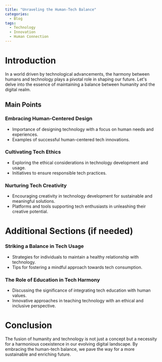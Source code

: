 ```yaml
---
title: "Unraveling the Human-Tech Balance"
categories:
  - Blog
tags:
  - Technology
  - Innovation
  - Human Connection
---
```


# Introduction
In a world driven by technological advancements, the harmony between humans and technology plays a pivotal role in shaping our future. Let's delve into the essence of maintaining a balance between humanity and the digital realm.

## Main Points
### Embracing Human-Centered Design
- Importance of designing technology with a focus on human needs and experiences.
- Examples of successful human-centered tech innovations.

### Cultivating Tech Ethics
- Exploring the ethical considerations in technology development and usage.
- Initiatives to ensure responsible tech practices.

### Nurturing Tech Creativity
- Encouraging creativity in technology development for sustainable and meaningful solutions.
- Platforms and tools supporting tech enthusiasts in unleashing their creative potential.

# Additional Sections (if needed)
### Striking a Balance in Tech Usage
- Strategies for individuals to maintain a healthy relationship with technology.
- Tips for fostering a mindful approach towards tech consumption.

### The Role of Education in Tech Harmony
- Discussing the significance of integrating tech education with human values.
- Innovative approaches in teaching technology with an ethical and inclusive perspective.

# Conclusion
The fusion of humanity and technology is not just a concept but a necessity for a harmonious coexistence in our evolving digital landscape. By embracing the human-tech balance, we pave the way for a more sustainable and enriching future.